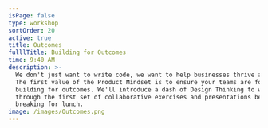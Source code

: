 ```yaml
---
isPage: false
type: workshop
sortOrder: 20
active: true
title: Outcomes
fulllTitle: Building for Outcomes
time: 9:40 AM
description: >-
  We don't just want to write code, we want to help businesses thrive and grow.
  The first value of the Product Mindset is to ensure your teams are focused on
  building for outcomes. We'll introduce a dash of Design Thinking to work
  through the first set of collaborative exercises and presentations before
  breaking for lunch.
image: /images/Outcomes.png
---
```

